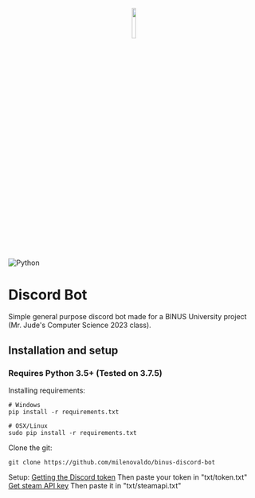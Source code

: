 <p align="center"><img width=12.5% src="https://image.psikolif.com/wp-content/uploads/2018/10/Logo-Binus-University-Universitas-Bina-Nusantara-PNG.png"></p>

![Python](https://img.shields.io/badge/python-v3.5+-blue.svg)

# Discord Bot 
 Simple general purpose discord bot made for a BINUS University project (Mr. Jude's Computer Science 2023 class).

 ## Installation and setup

 ### Requires Python 3.5+ (Tested on 3.7.5)

 Installing requirements:
 ```
 # Windows
 pip install -r requirements.txt

 # OSX/Linux
 sudo pip install -r requirements.txt
 ```

 Clone the git:
 ```
 git clone https://github.com/milenovaldo/binus-discord-bot
 ```

Setup:
<a href = "https://github.com/reactiflux/discord-irc/wiki/Creating-a-discord-bot-&-getting-a-token">Getting the Discord token</a>
Then paste your token in "txt/token.txt"
<a href = "https://steamcommunity.com/dev/apikey">Get steam API key</a>
Then paste it in "txt/steamapi.txt"
